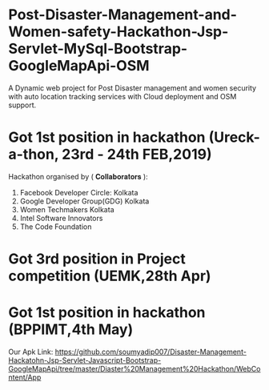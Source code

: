 # Post-Disaster-Management-and-Women-safety-Hackathon-Jsp-Servlet-MySql-Bootstrap-GoogleMapApi-OSM
A Dynamic web project for Post Disaster management and women security with auto location tracking services with Cloud deployment and OSM support. 
# Got 1st position in hackathon (Ureck-a-thon, 23rd - 24th FEB,2019)
 Hackathon organised by ( 𝐂𝐨𝐥𝐥𝐚𝐛𝐨𝐫𝐚𝐭𝐨𝐫𝐬 ):
 1. Facebook Developer Circle: Kolkata
   2. Google Developer Group(GDG) Kolkata   
   3. Women Techmakers Kolkata
  4. Intel Software Innovators
 5. The Code Foundation

# Got 3rd position in Project competition (UEMK,28th Apr)

# Got 1st position in  hackathon (BPPIMT,4th May)



Our Apk Link: https://github.com/soumyadip007/Disaster-Management-Hackatohn-Jsp-Servlet-Javascript-Bootstrap-GoogleMapApi/tree/master/Diaster%20Management%20Hackathon/WebContent/App

